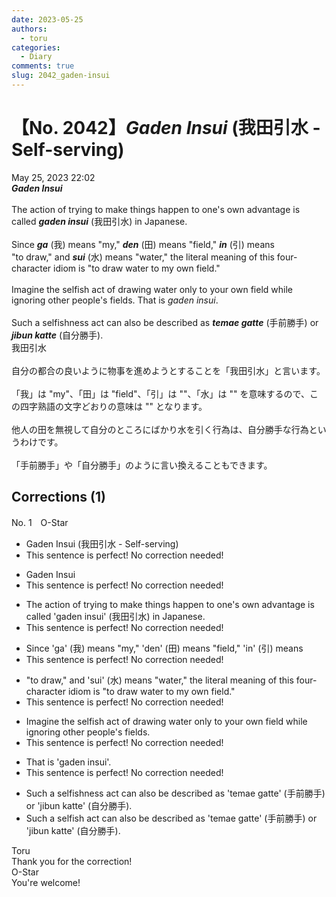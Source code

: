 ```yaml
---
date: 2023-05-25
authors:
  - toru
categories:
  - Diary
comments: true
slug: 2042_gaden-insui
---
```


# 【No. 2042】<strong><em>Gaden Insui</strong></em> (我田引水 - Self-serving)
<div class="date">May 25, 2023 22:02</div>
<div id="post"><div id="body_show_ori">
<strong><em>Gaden Insui</strong></em><br/><br/>The action of trying to make things happen to one's own advantage is called <strong><em>gaden insui</em></strong> (我田引水) in Japanese.<br/><br/>Since <strong><em>ga</em></strong> (我) means "my," <strong><em>den</em></strong> (田) means "field," <strong><em>in</em></strong> (引) means <br/>"to draw," and <strong><em>sui</em></strong> (水) means "water," the literal meaning of this four-character idiom is "to draw water to my own field."<br/><br/>Imagine the selfish act of drawing water only to your own field while ignoring other people's fields. That is <em>gaden insui</em>.<br/><br/>Such a selfishness act can also be described as <strong><em>temae gatte</em></strong> (手前勝手) or <strong><em>jibun katte</em></strong> (自分勝手).
</div></div>

<!-- more -->

<div id="post_ja"><div id="body_show_mo">
我田引水<br/><br/>自分の都合の良いように物事を進めようとすることを「我田引水」と言います。<br/><br/>「我」は "my"、「田」は "field"、「引」は ""、「水」は "" を意味するので、この四字熟語の文字どおりの意味は "" となります。<br/><br/>他人の田を無視して自分のところにばかり水を引く行為は、自分勝手な行為というわけです。<br/><br/>「手前勝手」や「自分勝手」のように言い換えることもできます。
</div></div>

## Corrections (1)
<div id="block"><div class="first_name"> No. 1　<span class="just_name">O-Star</span></div><div id="block2">
<ul class="correction_field">
<li class="incorrect">Gaden Insui (我田引水 - Self-serving)</li>
<li class="corrected perfect">This sentence is perfect! No correction needed!</li>
</ul>
<ul class="correction_field">
<li class="incorrect">Gaden Insui</li>
<li class="corrected perfect">This sentence is perfect! No correction needed!</li>
</ul>
<ul class="correction_field">
<li class="incorrect">The action of trying to make things happen to one's own advantage is called 'gaden insui' (我田引水) in Japanese.</li>
<li class="corrected perfect">This sentence is perfect! No correction needed!</li>
</ul>
<ul class="correction_field">
<li class="incorrect">Since 'ga' (我) means "my," 'den' (田) means "field," 'in' (引) means </li>
<li class="corrected perfect">This sentence is perfect! No correction needed!</li>
</ul>
<ul class="correction_field">
<li class="incorrect">"to draw," and 'sui' (水) means "water," the literal meaning of this four-character idiom is "to draw water to my own field."</li>
<li class="corrected perfect">This sentence is perfect! No correction needed!</li>
</ul>
<ul class="correction_field">
<li class="incorrect">Imagine the selfish act of drawing water only to your own field while ignoring other people's fields.</li>
<li class="corrected perfect">This sentence is perfect! No correction needed!</li>
</ul>
<ul class="correction_field">
<li class="incorrect">That is 'gaden insui'.</li>
<li class="corrected perfect">This sentence is perfect! No correction needed!</li>
</ul>
<ul class="correction_field">
<li class="incorrect">Such a selfishness act can also be described as 'temae gatte' (手前勝手) or 'jibun katte' (自分勝手).</li>
<li class="corrected correct">
Such a<span class="f_bold"> selfish </span>act can also be described as 'temae gatte' (手前勝手) or 'jibun katte' (自分勝手).
</li>
</ul>
</div><div class="name"><span class="just_name">Toru</span><br>
Thank you for the correction!
</div>
<div class="name"><span class="just_name">O-Star</span><br>
You're welcome!
</div>
</div>
